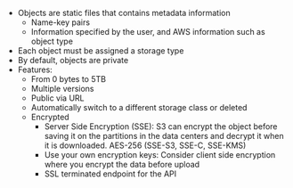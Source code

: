 - Objects are static files that contains metadata information
  - Name-key pairs
  - Information specified by the user, and AWS information such as object type
- Each object must be assigned a storage type
- By default, objects are private
- Features:
  - From 0 bytes to 5TB
  - Multiple versions
  - Public via URL
  - Automatically switch to a different storage class or deleted
  - Encrypted
    - Server Side Encryption (SSE): S3 can encrypt the object before saving it on the partitions in the data centers and decrypt it when it is downloaded. AES-256 (SSE-S3, SSE-C, SSE-KMS)
    - Use your own encryption keys: Consider client side encryption where you encrypt the data before upload
    - SSL terminated endpoint for the API